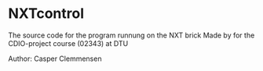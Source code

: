 NXTcontrol
==========

The source code for the program runnung on the NXT brick
Made by for the CDIO-project course (02343) at DTU


Author: Casper Clemmensen
